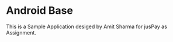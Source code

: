 Android Base
============

This is a Sample Application desiged by Amit Sharma for jusPay as Assignment.







